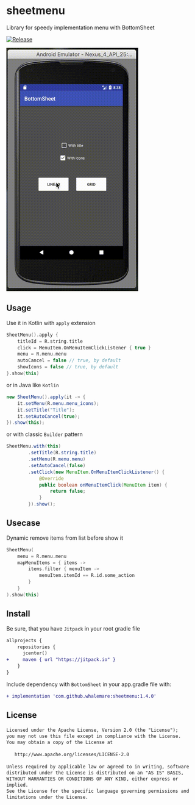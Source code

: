 # sheetmenu
Library for speedy implementation menu with BottomSheet

[![Release](https://jitpack.io/v/whalemare/sheetmenu.svg)](https://jitpack.io/#whalemare/sheetmenu)

![Screenshot](screens/1.3.2.gif)

Usage
-----

Use it in Kotlin with `apply` extension

```kotlin
SheetMenu().apply {
    titleId = R.string.title
    click = MenuItem.OnMenuItemClickListener { true }
    menu = R.menu.menu
    autoCancel = false // true, by default
    showIcons = false // true, by default
}.show(this)
```

or in Java like `Kotlin`

```java
new SheetMenu().apply(it -> {
    it.setMenu(R.menu.menu_icons);
    it.setTitle("Title");
    it.setAutoCancel(true); 
}).show(this);
```

or with classic `Builder` pattern 

```java
SheetMenu.with(this)
        .setTitle(R.string.title)
        .setMenu(R.menu.menu)
        .setAutoCancel(false)
        .setClick(new MenuItem.OnMenuItemClickListener() {
            @Override
            public boolean onMenuItemClick(MenuItem item) {
                return false;
            }
        }).show();
```

Usecase
-------

Dynamic remove items from list before show it
```kotlin
SheetMenu(
    menu = R.menu.menu
    mapMenuItems = { items ->
        items.filter { menuItem ->
            menuItem.itemId == R.id.some_action
        }
    }
).show(this)
```

Install
-------

Be sure, that you have `Jitpack` in your root gradle file

```diff
allprojects {
    repositories {
      jcenter()
+     maven { url "https://jitpack.io" }
    }
}
```

Include dependency with `BottomSheet` in your app.gradle file with:

```diff
+ implementation 'com.github.whalemare:sheetmenu:1.4.0'
```


License
-------

    Licensed under the Apache License, Version 2.0 (the "License");
    you may not use this file except in compliance with the License.
    You may obtain a copy of the License at

       http://www.apache.org/licenses/LICENSE-2.0

    Unless required by applicable law or agreed to in writing, software
    distributed under the License is distributed on an "AS IS" BASIS,
    WITHOUT WARRANTIES OR CONDITIONS OF ANY KIND, either express or implied.
    See the License for the specific language governing permissions and
    limitations under the License.
